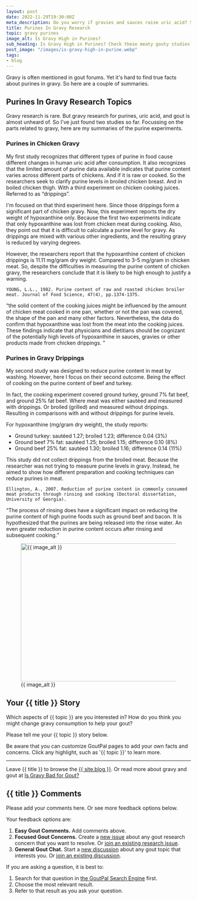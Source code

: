 ```yaml
---
layout: post
date: 2022-11-29T19:30:00Z
meta_description: Do you worry if gravies and sauces raise uric acid? Start with the science. Read purines in gravy research summaries.
title: Purines In Gravy Research
topic: gravy purines
image_alt: Is Gravy High in Purines?
sub_heading: Is Gravy High in Purines? Check these meaty gouty studies.
post_image: "/images/is-gravy-high-in-purine.webp"
tags:
- blog
---
```

<p>Gravy is often mentioned in gout forums. Yet it's hard to find true facts about purines in gravy. So here are a couple of summaries.</p>
<h2 id="topics">Purines In Gravy Research Topics</h2>
<p>Gravy research is rare. But gravy research for purines, uric acid, and gout is almost unheard of. So I've just found two studies so far. Focussing on the parts related to gravy, here are my summaries of the purine experiments.</p>
<h3 id="chicken">Purines in Chicken Gravy</h3>
<p>My first study recognizes that different types of purine in food cause different changes in human uric acid after consumption. It also recognizes that the limited amount of purine data available indicates that purine content varies across different parts of chickens. And if it is raw or cooked. So the researchers seek to clarify purine levels in broiled chicken breast. And in boiled chicken thigh. With a third experiment on chicken cooking juices. Referred to as “drippings”.</p>
<p>I'm focused on that third experiment here. Since those drippings form a significant part of chicken gravy. Now, this experiment reports the dry weight of hypoxanthine only. Because the first two experiments indicate that only hypoxanthine was lost from chicken meat during cooking. Also, they point out that it is difficult to calculate a purine level for gravy. As drippings are mixed with various other ingredients, and the resulting gravy is reduced by varying degrees.</p>
<p>However, the researchers report that the hypoxanthine content of chicken drippings is 11.11 mg/gram dry weight. Compared to 3-5 mg/gram in chicken meat. So, despite the difficulties in measuring the purine content of chicken gravy, the researchers conclude that it is likely to be high enough to justify a warning.</p>
<p><code>YOUNG, L.L., 1982. Purine content of raw and roasted chicken broiler meat. Journal of Food Science, 47(4), pp.1374-1375.</code></p>
<p><q cite="https://doi.org/10.1111/j.1365-2621.1982.tb07689.x">the solid content of the cooking juices might be influenced by the amount of chicken meat cooked in one pan, whether or not the pan was covered, the shape of the pan and many other factors. Nevertheless, the data do confirm that hypoxanthine was lost from the meat into the cooking juices. These findings indicate that physicians and dietitians should be cognizant of the potentially high levels of hypoxanthine in sauces, gravies or other products made from chicken drippings. </q></p>
<h3 id="drippings">Purines in Gravy Drippings</h3>
<p>My second study was designed to reduce purine content in meat by washing. However, here I focus on their second outcome. Being the effect of cooking on the purine content of beef and turkey.</p>
<p>In fact, the cooking experiment covered ground turkey, ground 7% fat beef, and ground 25% fat beef. Where meat was either sautéed and measured with drippings. Or broiled (grilled) and measured without drippings. Resulting in comparisons with and without drippings for purine levels.</p>
<p>For hypoxanthine (mg/gram dry weight), the study reports:</p>
<ul>
<li>Ground turkey: sautéed 1.27; broiled 1.23; difference 0.04 (3%)</li>
<li>Ground beef 7% fat: sautéed 1.25; broiled 1.15; difference 0.10 (8%)</li>
<li>Ground beef 25% fat: sautéed 1.30; broiled 1.16; difference 0.14 (11%)</li>
</ul>
<p>This study did not collect drippings from the broiled meat. Because the researcher was not trying to measure purine levels in gravy. Instead, he aimed to show how different preparation and cooking techniques can reduce purines in meat.</p>
<p><code>Ellington, A., 2007. Reduction of purine content in commonly consumed meat products through rinsing and cooking (Doctoral dissertation, University of Georgia).</code></p>
<p><q cite="https://getd.libs.uga.edu/pdfs/ellington_anna_k_200708_ms.pdf">The process of rinsing does have a significant impact on reducing the purine content of high purine foods such as ground beef and bacon. It is hypothesized that the purines are being released into the rinse water. An even greater reduction in purine content occurs after rinsing and subsequent cooking.</q></p>
<figure id="image" class="inner">
<img src="{{ post_image }}" alt="{{ image_alt }}"  width="610" height="377">
  <figcaption>{{ image_alt }}</figcaption>
</figure>
<h2 id="next">Your {{ title }} Story</h2>

Which aspects of {{ topic }} are you interested in? How do you think you might change gravy consumption to help your gout?

Please tell me your {{ topic }} story below.

Be aware that you can customize GoutPal pages to add your own facts and concerns. Click any highlight, such as '{{ topic }}' to learn more.
<hr>
Leave {{ title }} to browse the <a href="/blog">{{ site.blog }}</a>. Or read more about gravy and gout at <a href="https://goutpal.com/blog/is-gravy-bad-for-gout/">Is Gravy Bad for Gout?</a>

<h2 id="comments">{{ title }} Comments</h2>
<p>Please add your comments here. Or see more feedback options below.</p>
<script src="https://giscus.app/client.js"
        data-repo="kct2020/goutpal-com-skeleventy"
        data-repo-id="R_kgDOGVSRQQ"
        data-category="GoutPal Links Comments🗣"
        data-category-id="DIC_kwDOGVSRQc4CRbFp"
        data-mapping="title"
        data-strict="0"
        data-reactions-enabled="1"
        data-emit-metadata="1"
        data-input-position="top"
        data-theme="light_tritanopia"
        data-lang="en"
        data-loading="lazy"
        crossorigin="anonymous"
        async>
</script>
<p>Your feedback options are:</p>
<ol>
<li><b>Easy Gout Comments.</b> Add comments above.</li>
<li><b>Focused Gout Concerns.</b> Create a <a href="https://github.com/kct2020/goutpal-info-11ty/issues/new/choose">new issue</a> about any gout research concern that you want to resolve. Or <a href="https://github.com/kct2020/goutpal-info-11ty/issues">join an existing research issue</a>.</li>
<li><b>General Gout Chat.</b> Start a <a href="https://github.com/kct2020/goutpal-com-skeleventy/discussions/new">new discussion</a> about any gout topic that interests you. Or <a href="https://github.com/kct2020/goutpal-com-skeleventy/discussions">join an existing discussion</a>.</li>
</ol>
<p>If you are asking a question, it is best to:</p>
<ol>
<li>Search for that question in <a href="https://cse.google.com/cse?cof=FORID:0&cx=partner-pub-4857169685716700:9780732506">the GoutPal Search Engine</a> first.</li>
<li>Choose the most relevant result.</li>
<li>Refer to that result as you ask your question.</li>
</ol>